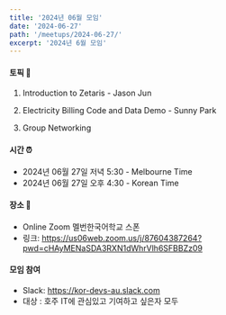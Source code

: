 ```yaml
---
title: '2024년 06월 모임'
date: '2024-06-27'
path: '/meetups/2024-06-27/'
excerpt: '2024년 6월 모임'
---
```


#### 토픽 🚀

1. Introduction to Zetaris - Jason Jun

2. Electricity Billing Code and Data Demo - Sunny Park

3. Group Networking

#### 시간 ⏰

-   2024년 06월 27일 저녁 5:30 - Melbourne Time
-   2024년 06월 27일 오후 4:30 - Korean Time

#### 장소 ‍🚶

-   Online Zoom 멜번한국어학교 스폰
-   링크: https://us06web.zoom.us/j/87604387264?pwd=cHAyMENaSDA3RXN1dWhrVlh6SFBBZz09

#### 모임 참여

-   Slack: https://kor-devs-au.slack.com
-   대상 : 호주 IT에 관심있고 기여하고 싶은자 모두
